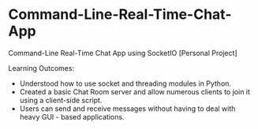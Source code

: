 # Command-Line-Real-Time-Chat-App

Command-Line Real-Time Chat App using SocketIO [Personal Project]

Learning Outcomes: 
- Understood how to use socket and threading modules in Python.
- Created a basic Chat Room server and allow numerous clients to join it using a client-side script.
- Users can send and receive messages without having to deal with heavy GUI - based applications.
